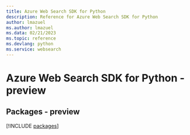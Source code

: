 ```yaml
---
title: Azure Web Search SDK for Python
description: Reference for Azure Web Search SDK for Python
author: lmazuel
ms.author: lmazuel
ms.data: 02/21/2023
ms.topic: reference
ms.devlang: python
ms.service: websearch
---
```

# Azure Web Search SDK for Python - preview
## Packages - preview
[!INCLUDE [packages](web-search-index.md)]